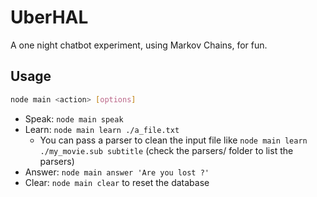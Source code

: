 # UberHAL

A one night chatbot experiment, using Markov Chains, for fun.

## Usage

```bash
node main <action> [options]
```

 - Speak: `node main speak`
 - Learn: `node main learn ./a_file.txt`
   - You can pass a parser to clean the input file like `node main learn ./my_movie.sub subtitle` (check the parsers/ folder to list the parsers)
 - Answer: `node main answer 'Are you lost ?'`
 - Clear: `node main clear` to reset the database
